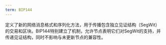 ```yaml
---
term: BIP144
---
```


定义了新的网络消息格式和序列化方法，用于传播包含独立见证结构（SegWit）的交易和区块。BIP144特别建立了机制，允许节点表明它们对SegWit的支持，并传递见证结构，同时不影响与未更新节点的兼容性。
